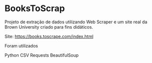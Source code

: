 # BooksToScrap
Projeto de extração de dados  utilizando Web Scraper e um site real da Brown University criado para fins didáticos. 

Site: https://books.toscrape.com/index.html




Foram utilizados 

Python 
CSV
Requests
BeautifulSoup